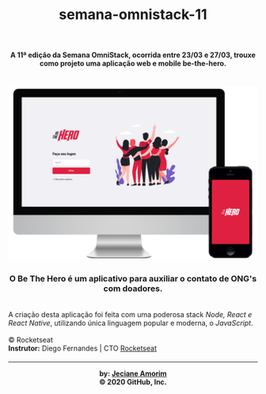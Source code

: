 <h1 align="center">semana-omnistack-11</h1>
<br>
<h4 align="center">A 11ª edição da Semana OmniStack, ocorrida entre 23/03 e 27/03, trouxe como projeto uma aplicação web e mobile be-the-hero. 
<br></h4>
<h1 align="center">
<img alt="" title="" src="/method-draw-image.svg">
</h1>
<h3 align="center" >O <b>Be The Hero</b> é um aplicativo para auxiliar o contato de ONG's com doadores.</h3>
<br>
A criação desta aplicação foi feita com uma poderosa stack <i>Node, React e React Native</i>, utilizando única linguagem popular e moderna, o <i>JavaScript</i>.
<br>
<br>
© Rocketseat<br>
<b>Instrutor:</b> Diego Fernandes | CTO <a href="https://rocketseat.com.br/">Rocketseat</a>
<br>
<h4 align="center">
<hr width = “2” size = “100”>
by: <a href="https://github.com/jecAmorim">Jeciane Amorim</a><br>
© 2020 GitHub, Inc.</h4>
